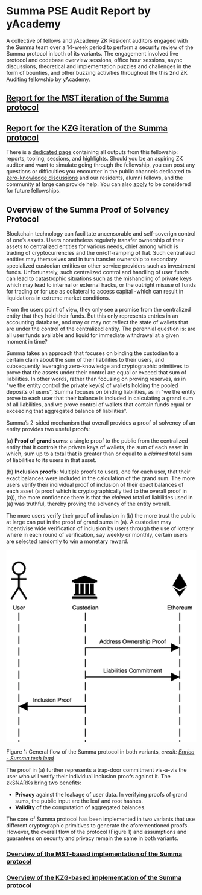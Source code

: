 # Summa PSE Audit Report by yAcademy

A collective of fellows and yAcademy ZK Resident auditors engaged with the Summa team over a 14-week period to perform a security review of the Summa protocol in both of its variants. The engagement involved live protocol and codebase overview sessions, office hour sessions, async discussions, theoretical and implementation puzzles and challenges in the form of bounties, and other buzzing activities throughout the this 2nd ZK Auditing fellowship by yAcademy.


## [Report for the MST iteration of the Summa protocol](./versionA.md)
## [Report for the KZG iteration of the Summa protocol](./versionB.md)

There is a [dedicated page](https://yacademy.dev) containing all outputs from this fellowship: reports, tooling, sessions, and highlights. Should you be an aspiring ZK auditor and want to simulate going through the fellowship, you can post any questions or difficulties you encounter in the public channels dedicated to [zero-knowledge discussions](https://discord.com/channels/877252171983360072/1106224054358261820) and our residents, alumni fellows, and the community at large can provide help. You can also [apply](https://yacademy.dev/fellowships) to be considered for future fellowships.


## Overview of the Summa Proof of Solvency Protocol

Blockchain technology can facilitate uncensorable and self-soverign control of one’s assets. Users nonetheless regularly transfer ownership of their assets to centralized entities for various needs, chief among which is trading of cryptocurrencies and the on/off-ramping of fiat. Such centralized entities may themselves and in turn transfer ownership to secondary specialized custodian entities or other service providers such as investment funds. Unfortunately, such centralized control and handling of user funds can lead to catastrophic situations such as the mishandling of private keys which may lead to internal or external hacks, or the outright misuse of funds for trading or for use as collateral to access capital -which can result in liquidations in extreme market conditions.

From the users point of view, they only see a promise from the centralized entity that they hold their funds. But this only represents entries in an accounting database, and may or may not reflect the state of wallets that are under the control of the centralized entity. The perennial question is: are all user funds available and liquid for immediate withdrawal at a given moment in time?

Summa takes an approach that focuses on binding the custodian to a certain claim about the sum of their liabilities to their users, and subsequently leveraging zero-knowledge and cryptographic primitives to prove that the assets under their control are equal or exceed that sum of liabilities. In other words, rather than focusing on proving reserves, as in "we the entity control the private key(s) of wallets holding the pooled deposits of users", Summa focuses on binding liabilities, as in "we the entity prove to each user that their balance is included in calculating a grand sum of all liabilities, and we prove control of wallets that contain funds equal or exceeding that aggregated balance of liabilities".

Summa’s 2-sided mechanism that overall provides a proof of solvency of an entity provides two useful proofs:

(a) **Proof of grand sums**: a single proof to the public from the centralized entity that it controls the private keys of wallets, the sum of each asset in which, sum up to a total that is greater than or equal to a *claimed* total sum of liabilities to its users in that asset.

(b) **Inclusion proofs**: Multiple proofs to users, one for each user, that their exact balances were included in the calculation of the grand sum. The more users verify their individual proof of inclusion of their exact balances of each asset (a proof which is cryptographically tied to the overall proof in (a)), the more confidence there is that the *claimed* total of liabilities used in (a) was truthful, thereby proving the solvency of the entity overall.

The more users verify their proof of inclusion in (b) the more trust the public at large can put in the proof of grand sums in (a). A custodian may incentivise wide verification of inclusion by users through the use of lottery where in each round of verification, say weekly or monthly, certain users are selected randomly to win a monetary reward.

![summa workflow](./assets/summa-workflow.png?raw=true)

Figure 1: General flow of the Summa protocol in both variants, *credit: [Enrico - Summa tech lead](https://docs.google.com/presentation/d/1xUcH8geMz6I1iD9Jx0kWsIZvUcVlii5Us3mM4Mb3HNg/edit#slide=id.p3)*

The proof in (a) further represents a trap-door commitment vis-a-vis the user who will verify their individual inclusion proofs against it. The zkSNARKs bring two benefits:

- **Privacy** against the leakage of user data. In verifying proofs of grand sums, the public input are the leaf and root hashes.
- **Validity** of the computation of aggregated balances.

The core of Summa protocol has been implemented in two variants that use different cryptographic primitives to generate the aforementioned proofs. However, the overall flow of the protocol (Figure 1) and assumptions and guarantees on security and privacy remain the same in both variants.

### [Overview of the MST-based implementation of the Summa protocol](./versionA.md#protocol-summary)

### [Overview of the KZG-based implementation of the Summa protocol](./versionB.md#protocol-summary)
